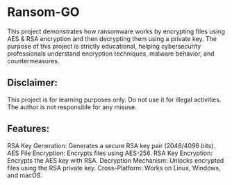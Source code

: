 # Ransom-GO
This project demonstrates how ransomware works by encrypting files using AES & RSA encryption and then decrypting them using a private key. The purpose of this project is strictly educational, helping cybersecurity professionals understand encryption techniques, malware behavior, and countermeasures.

## Disclaimer: 
This project is for learning purposes only. Do not use it for illegal activities. The author is not responsible for any misuse.

## Features:
RSA Key Generation: Generates a secure RSA key pair (2048/4096 bits).
AES File Encryption: Encrypts files using AES-256.
RSA Key Encryption: Encrypts the AES key with RSA.
Decryption Mechanism: Unlocks encrypted files using the RSA private key.
Cross-Platform: Works on Linux, Windows, and macOS.
